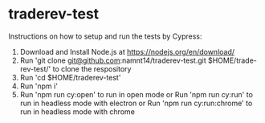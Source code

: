 # traderev-test
Instructions on how to setup and run the tests by Cypress:

1. Download and Install Node.js at https://nodejs.org/en/download/
2. Run 'git clone git@github.com:namnt14/traderev-test.git $HOME/trade-rev-test/' to clone the respository
3. Run 'cd $HOME/traderev-test'
4. Run 'npm i'
5. Run 'npm run cy:open' to run in open mode
    or
   Run 'npm run cy:run' to run in headless mode with electron
    or
   Run 'npm run cy:run:chrome' to run in headless mode with chrome
